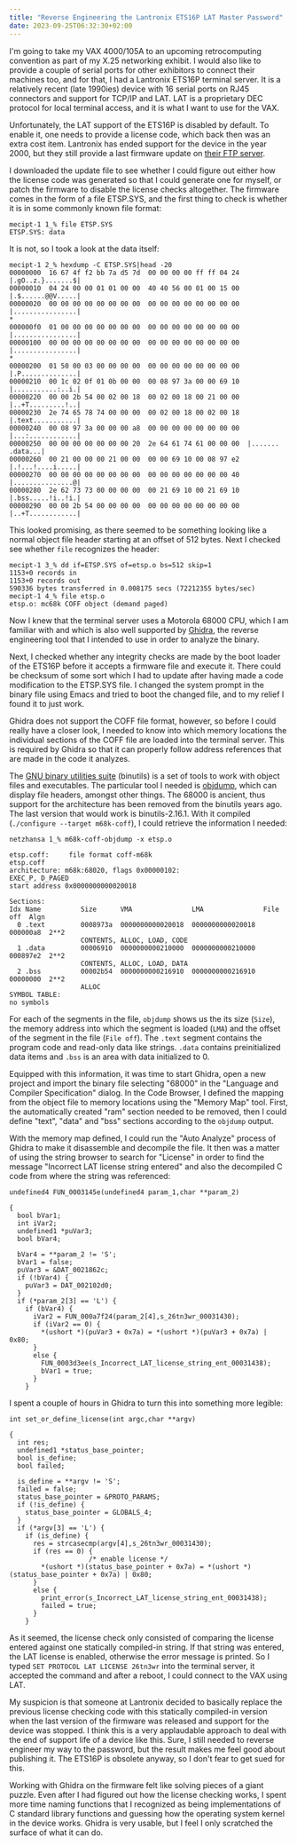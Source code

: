 ```yaml
---
title: "Reverse Engineering the Lantronix ETS16P LAT Master Password"
date: 2023-09-25T06:32:30+02:00
---
```


I'm going to take my VAX 4000/105A to an upcoming retrocomputing
convention as part of my X.25 networking exhibit.  I would also like
to provide a couple of serial ports for other exhibitors to connect
their machines too, and for that, I had a Lantronix ETS16P terminal
server.  It is a relatively recent (late 1990ies) device with 16
serial ports on RJ45 connectors and support for TCP/IP and LAT.  LAT
is a proprietary DEC protocol for local terminal access, and it is
what I want to use for the VAX.

Unfortunately, the LAT support of the ETS16P is disabled by default.
To enable it, one needs to provide a license code, which back then was
an extra cost item.  Lantronix has ended support for the device in the
year 2000, but they still provide a last firmware update on
[their FTP server](ftp://ftp.lantronix.com/pub/ets16p/v3.6.4/).

I downloaded the update file to see whether I could figure out either
how the license code was generated so that I could generate one for
myself, or patch the firmware to disable the license checks
altogether.  The firmware comes in the form of a file ETSP.SYS, and
the first thing to check is whether it is in some commonly known file
format:

```
mecipt-1 1_% file ETSP.SYS
ETSP.SYS: data
```

It is not, so I took a look at the data itself:

```
mecipt-1 2_% hexdump -C ETSP.SYS|head -20
00000000  16 67 4f f2 bb 7a d5 7d  00 00 00 00 ff ff 04 24  |.gO..z.}.......$|
00000010  04 24 00 00 01 01 00 00  40 40 56 00 01 00 15 00  |.$......@@V.....|
00000020  00 00 00 00 00 00 00 00  00 00 00 00 00 00 00 00  |................|
*
000000f0  01 00 00 00 00 00 00 00  00 00 00 00 00 00 00 00  |................|
00000100  00 00 00 00 00 00 00 00  00 00 00 00 00 00 00 00  |................|
*
00000200  01 50 00 03 00 00 00 00  00 00 00 00 00 00 00 00  |.P..............|
00000210  00 1c 02 0f 01 0b 00 00  00 08 97 3a 00 00 69 10  |...........:..i.|
00000220  00 00 2b 54 00 02 00 18  00 02 00 18 00 21 00 00  |..+T.........!..|
00000230  2e 74 65 78 74 00 00 00  00 02 00 18 00 02 00 18  |.text...........|
00000240  00 08 97 3a 00 00 00 a8  00 00 00 00 00 00 00 00  |...:............|
00000250  00 00 00 00 00 00 00 20  2e 64 61 74 61 00 00 00  |....... .data...|
00000260  00 21 00 00 00 21 00 00  00 00 69 10 00 08 97 e2  |.!...!....i.....|
00000270  00 00 00 00 00 00 00 00  00 00 00 00 00 00 00 40  |...............@|
00000280  2e 62 73 73 00 00 00 00  00 21 69 10 00 21 69 10  |.bss.....!i..!i.|
00000290  00 00 2b 54 00 00 00 00  00 00 00 00 00 00 00 00  |..+T............|
```

This looked promising, as there seemed to be something looking like a
normal object file header starting at an offset of 512 bytes.  Next I
checked see whether `file` recognizes the header:

```
mecipt-1 3_% dd if=ETSP.SYS of=etsp.o bs=512 skip=1
1153+0 records in
1153+0 records out
590336 bytes transferred in 0.008175 secs (72212355 bytes/sec)
mecipt-1 4_% file etsp.o
etsp.o: mc68k COFF object (demand paged)
```

Now I knew that the terminal server uses a Motorola 68000 CPU, which I
am familiar with and which is also well supported by
[Ghidra](https://github.com/NationalSecurityAgency/ghidra), the
reverse engineering tool that I intended to use in order to analyze
the binary.

Next, I checked whether any integrity checks are made by the boot
loader of the ETS16P before it accepts a firmware file and execute it.
There could be checksum of some sort which I had to update after
having made a code modification to the ETSP.SYS file.  I changed the
system prompt in the binary file using Emacs and tried to boot the
changed file, and to my relief I found it to just work.

Ghidra does not support the COFF file format, however, so before I
could really have a closer look, I needed to know into which memory
locations the individual sections of the COFF file are loaded into the
terminal server.  This is required by Ghidra so that it can properly
follow address references that are made in the code it analyzes.


The
[GNU binary utilities suite](https://www.gnu.org/software/binutils/)
(binutils) is a set of tools to work with object files and
executables.  The particular tool I needed is
[objdump](https://man7.org/linux/man-pages/man1/objdump.1.html), which
can display file headers, amongst other things.  The 68000 is ancient,
thus support for the architecture has been removed from the binutils
years ago.  The last version that would work is binutils-2.16.1.  With
it compiled (`./configure --target m68k-coff`), I could retrieve the
information I needed:

```
netzhansa 1_% m68k-coff-objdump -x etsp.o

etsp.coff:     file format coff-m68k
etsp.coff
architecture: m68k:68020, flags 0x00000102:
EXEC_P, D_PAGED
start address 0x0000000000020018

Sections:
Idx Name          Size      VMA               LMA               File off  Algn
  0 .text         0008973a  0000000000020018  0000000000020018  000000a8  2**2
                  CONTENTS, ALLOC, LOAD, CODE
  1 .data         00006910  0000000000210000  0000000000210000  000897e2  2**2
                  CONTENTS, ALLOC, LOAD, DATA
  2 .bss          00002b54  0000000000216910  0000000000216910  00000000  2**2
                  ALLOC
SYMBOL TABLE:
no symbols
```

For each of the segments in the file, `objdump` shows us the its size
(`Size`), the memory address into which the segment is loaded (`LMA`)
and the offset of the segment in the file (`File off`).  The `.text`
segment contains the program code and read-only data like strings.
`.data` contains preinitialized data items and `.bss` is an area with
data initialized to 0.

Equipped with this information, it was time to start Ghidra, open a
new project and import the binary file selecting "68000" in the
"Language and Compiler Specification" dialog.  In the Code Browser, I
defined the mapping from the object file to memory locations using the
"Memory Map" tool.  First, the automatically created "ram" section
needed to be removed, then I could define "text", "data" and "bss"
sections according to the `objdump` output.

With the memory map defined, I could run the "Auto Analyze" process of
Ghidra to make it disassemble and decompile the file.  It then was a
matter of using the string browser to search for "License" in order to
find the message "Incorrect LAT license string entered" and also the
decompiled C code from where the string was referenced:

```
undefined4 FUN_0003145e(undefined4 param_1,char **param_2)

{
  bool bVar1;
  int iVar2;
  undefined1 *puVar3;
  bool bVar4;
  
  bVar4 = **param_2 != 'S';
  bVar1 = false;
  puVar3 = &DAT_0021862c;
  if (!bVar4) {
    puVar3 = DAT_002102d0;
  }
  if (*param_2[3] == 'L') {
    if (bVar4) {
      iVar2 = FUN_000a7f24(param_2[4],s_26tn3wr_00031430);
      if (iVar2 == 0) {
        *(ushort *)(puVar3 + 0x7a) = *(ushort *)(puVar3 + 0x7a) | 0x80;
      }
      else {
        FUN_0003d3ee(s_Incorrect_LAT_license_string_ent_00031438);
        bVar1 = true;
      }
    }
```

I spent a couple of hours in Ghidra to turn this into something more
legible:

```
int set_or_define_license(int argc,char **argv)

{
  int res;
  undefined1 *status_base_pointer;
  bool is_define;
  bool failed;
  
  is_define = **argv != 'S';
  failed = false;
  status_base_pointer = &PROTO_PARAMS;
  if (!is_define) {
    status_base_pointer = GLOBALS_4;
  }
  if (*argv[3] == 'L') {
    if (is_define) {
      res = strcasecmp(argv[4],s_26tn3wr_00031430);
      if (res == 0) {
                    /* enable license */
        *(ushort *)(status_base_pointer + 0x7a) = *(ushort *)(status_base_pointer + 0x7a) | 0x80;
      }
      else {
        print_error(s_Incorrect_LAT_license_string_ent_00031438);
        failed = true;
      }
    }
```

As it seemed, the license check only consisted of comparing the
license entered against one statically compiled-in string.  If that
string was entered, the LAT license is enabled, otherwise the error
message is printed.  So I typed `SET PROTOCOL LAT LICENSE 26tn3wr`
into the terminal server, it accepted the command and after a reboot,
I could connect to the VAX using LAT.

My suspicion is that someone at Lantronix decided to basically replace
the previous license checking code with this statically compiled-in
version when the last version of the firmware was released and support
for the device was stopped.  I think this is a very applaudable
approach to deal with the end of support life of a device like this.
Sure, I still needed to reverse engineer my way to the password, but
the result makes me feel good about publishing it.  The ETS16P is
obsolete anyway, so I don't fear to get sued for this.

Working with Ghidra on the firmware felt like solving pieces of a
giant puzzle.  Even after I had figured out how the license checking
works, I spent more time naming functions that I recognized as being
implementations of C standard library functions and guessing how the
operating system kernel in the device works.  Ghidra is very usable,
but I feel I only scratched the surface of what it can do.
